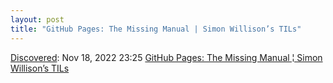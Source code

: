 ```yaml
---
layout: post
title: "GitHub Pages: The Missing Manual | Simon Willison’s TILs"
---
```

[Discovered](http://rolandtanglao.com/2020/07/29/p1-blogthis-checkvist-list-links-to-blog/): Nov 18, 2022 23:25 [GitHub Pages: The Missing Manual ¦ Simon Willison’s TILs](https://til.simonwillison.net/github/github-pages)
